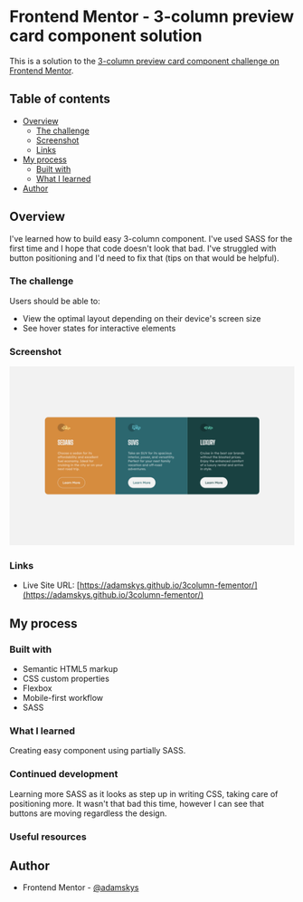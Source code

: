 # Frontend Mentor - 3-column preview card component solution

This is a solution to the [3-column preview card component challenge on Frontend Mentor](https://www.frontendmentor.io/challenges/3column-preview-card-component-pH92eAR2-).

## Table of contents

- [Overview](#overview)
  - [The challenge](#the-challenge)
  - [Screenshot](#screenshot)
  - [Links](#links)
- [My process](#my-process)
  - [Built with](#built-with)
  - [What I learned](#what-i-learned)
- [Author](#author)

## Overview

I've learned how to build easy 3-column component. I've used SASS for the first time and I hope that code doesn't look that bad.
I've struggled with button positioning and I'd need to fix that (tips on that would be helpful).

### The challenge

Users should be able to:

- View the optimal layout depending on their device's screen size
- See hover states for interactive elements

### Screenshot

![](./3column.png)


### Links

- Live Site URL: [https://adamskys.github.io/3column-fementor/](https://adamskys.github.io/3column-fementor/)

## My process

### Built with

- Semantic HTML5 markup
- CSS custom properties
- Flexbox
- Mobile-first workflow
- SASS

### What I learned

Creating easy component using partially SASS.

### Continued development

Learning more SASS as it looks as step up in writing CSS, taking care of positioning more. It wasn't that bad this time, however I can see that buttons are moving regardless the design.

### Useful resources

## Author

- Frontend Mentor - [@adamskys](https://www.frontendmentor.io/profile/adamskys)
